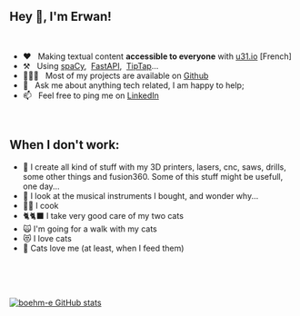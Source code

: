 ## Hey 👋, I'm Erwan!


<br/>

- ❤️ &nbsp; Making textual content **accessible to everyone** with [u31.io](https://u31.io) [French]
- ⚒️ &nbsp; Using [spaCy](https://github.com/explosion/spaCy),&nbsp; [FastAPI](https://github.com/tiangolo/fastapi),&nbsp; [TipTap](https://github.com/ueberdosis/tiptap/)...
- 👨🏻‍💻 &nbsp; Most of my projects are available on [Github](https://github.com/boehm-e?tab=repositories)
- 💬 &nbsp; Ask me about anything tech related, I am happy to help;
- 📫 &nbsp; Feel free to ping me on [LinkedIn](https://www.linkedin.com/in/boehmerwan/)

<br/>

## When I don't work:

- 🔧 I create all kind of stuff with my 3D printers, lasers, cnc, saws, drills, some other things and fusion360. Some of this stuff might be usefull, one day...
- 🎹 I look at the musical instruments I bought, and wonder why...
- 👨‍🍳 I cook
- 🐈🐈‍⬛ I take very good care of my two cats
- 🙀 I'm going for a walk with my cats
- 😻 I love cats
- 👨 Cats love me (at least, when I feed them)


<br/>
<br/>
<br/>

[![boehm-e GitHub stats](https://github-readme-stats.vercel.app/api?username=boehm-e)](https://github.com/anuraghazra/github-readme-stats) 

